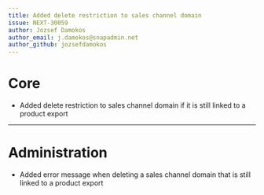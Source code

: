 ```yaml
---
title: Added delete restriction to sales channel domain
issue: NEXT-30059
author: Jozsef Damokos
author_email: j.damokos@snapadmin.net
author_github: jozsefdamokos
---
```

# Core
* Added delete restriction to sales channel domain if it is still linked to a product export
___
# Administration
* Added error message when deleting a sales channel domain that is still linked to a product export
